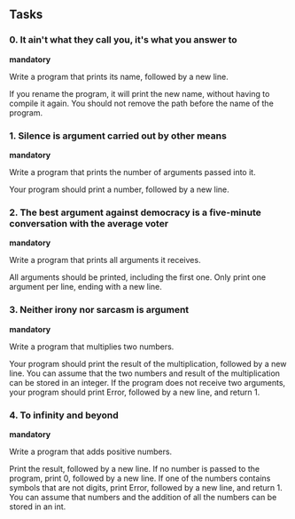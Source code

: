 ## Tasks

### 0. It ain't what they call you, it's what you answer to

**mandatory**

Write a program that prints its name, followed by a new line.

If you rename the program, it will print the new name, without having to compile it again. You should not remove the path before the name of the program.

### 1. Silence is argument carried out by other means

**mandatory**

Write a program that prints the number of arguments passed into it.

Your program should print a number, followed by a new line.

### 2. The best argument against democracy is a five-minute conversation with the average voter

**mandatory**

Write a program that prints all arguments it receives.

All arguments should be printed, including the first one. Only print one argument per line, ending with a new line.

### 3. Neither irony nor sarcasm is argument

**mandatory**

Write a program that multiplies two numbers.

Your program should print the result of the multiplication, followed by a new line. You can assume that the two numbers and result of the multiplication can be stored in an integer. If the program does not receive two arguments, your program should print Error, followed by a new line, and return 1.

### 4. To infinity and beyond

**mandatory**

Write a program that adds positive numbers.

Print the result, followed by a new line. If no number is passed to the program, print 0, followed by a new line. If one of the numbers contains symbols that are not digits, print Error, followed by a new line, and return 1. You can assume that numbers and the addition of all the numbers can be stored in an int.

